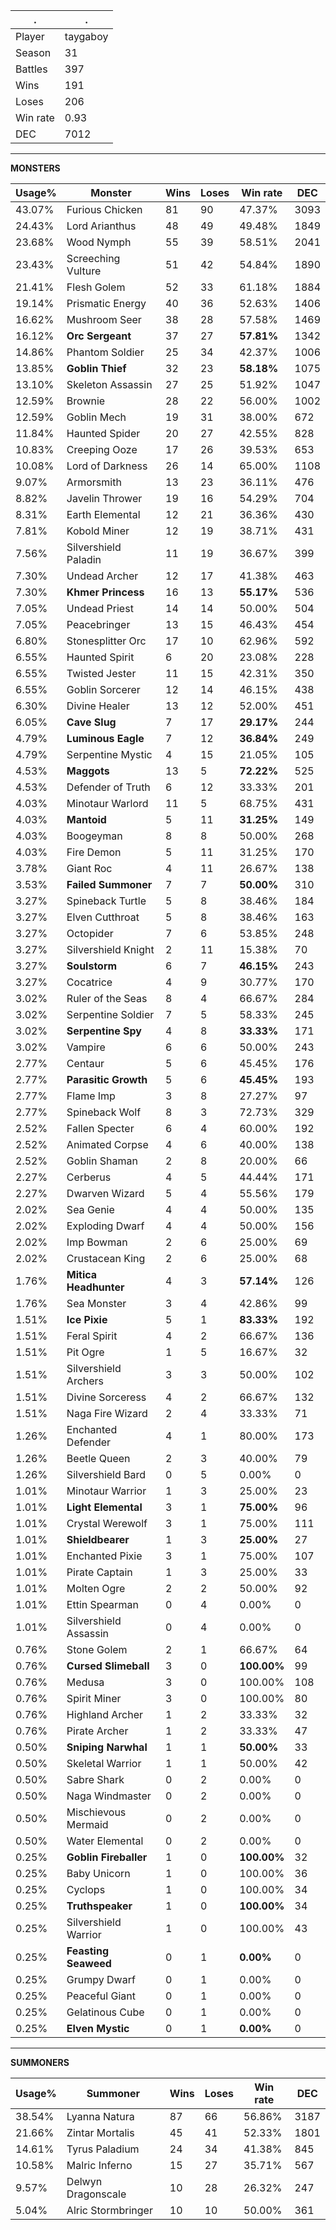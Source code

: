 .|.
|-|-
Player|taygaboy
Season|31
Battles|397
Wins|191
Loses|206
Win rate|0.93
DEC|7012

---
**MONSTERS**

Usage%|Monster|Wins|Loses|Win rate|DEC|
-|-|-|-|-|-|
43.07%|Furious Chicken|81|90|47.37%|3093|
24.43%|Lord Arianthus|48|49|49.48%|1849|
23.68%|Wood Nymph|55|39|58.51%|2041|
23.43%|Screeching Vulture|51|42|54.84%|1890|
21.41%|Flesh Golem|52|33|61.18%|1884|
19.14%|Prismatic Energy|40|36|52.63%|1406|
16.62%|Mushroom Seer|38|28|57.58%|1469|
16.12%|**Orc Sergeant**|37|27|**57.81%**|1342|
14.86%|Phantom Soldier|25|34|42.37%|1006|
13.85%|**Goblin Thief**|32|23|**58.18%**|1075|
13.10%|Skeleton Assassin|27|25|51.92%|1047|
12.59%|Brownie|28|22|56.00%|1002|
12.59%|Goblin Mech|19|31|38.00%|672|
11.84%|Haunted Spider|20|27|42.55%|828|
10.83%|Creeping Ooze|17|26|39.53%|653|
10.08%|Lord of Darkness|26|14|65.00%|1108|
9.07%|Armorsmith|13|23|36.11%|476|
8.82%|Javelin Thrower|19|16|54.29%|704|
8.31%|Earth Elemental|12|21|36.36%|430|
7.81%|Kobold Miner|12|19|38.71%|431|
7.56%|Silvershield Paladin|11|19|36.67%|399|
7.30%|Undead Archer|12|17|41.38%|463|
7.30%|**Khmer Princess**|16|13|**55.17%**|536|
7.05%|Undead Priest|14|14|50.00%|504|
7.05%|Peacebringer|13|15|46.43%|454|
6.80%|Stonesplitter Orc|17|10|62.96%|592|
6.55%|Haunted Spirit|6|20|23.08%|228|
6.55%|Twisted Jester|11|15|42.31%|350|
6.55%|Goblin Sorcerer|12|14|46.15%|438|
6.30%|Divine Healer|13|12|52.00%|451|
6.05%|**Cave Slug**|7|17|**29.17%**|244|
4.79%|**Luminous Eagle**|7|12|**36.84%**|249|
4.79%|Serpentine Mystic|4|15|21.05%|105|
4.53%|**Maggots**|13|5|**72.22%**|525|
4.53%|Defender of Truth|6|12|33.33%|201|
4.03%|Minotaur Warlord|11|5|68.75%|431|
4.03%|**Mantoid**|5|11|**31.25%**|149|
4.03%|Boogeyman|8|8|50.00%|268|
4.03%|Fire Demon|5|11|31.25%|170|
3.78%|Giant Roc|4|11|26.67%|138|
3.53%|**Failed Summoner**|7|7|**50.00%**|310|
3.27%|Spineback Turtle|5|8|38.46%|184|
3.27%|Elven Cutthroat|5|8|38.46%|163|
3.27%|Octopider|7|6|53.85%|248|
3.27%|Silvershield Knight|2|11|15.38%|70|
3.27%|**Soulstorm**|6|7|**46.15%**|243|
3.27%|Cocatrice|4|9|30.77%|170|
3.02%|Ruler of the Seas|8|4|66.67%|284|
3.02%|Serpentine Soldier|7|5|58.33%|245|
3.02%|**Serpentine Spy**|4|8|**33.33%**|171|
3.02%|Vampire|6|6|50.00%|243|
2.77%|Centaur|5|6|45.45%|176|
2.77%|**Parasitic Growth**|5|6|**45.45%**|193|
2.77%|Flame Imp|3|8|27.27%|97|
2.77%|Spineback Wolf|8|3|72.73%|329|
2.52%|Fallen Specter|6|4|60.00%|192|
2.52%|Animated Corpse|4|6|40.00%|138|
2.52%|Goblin Shaman|2|8|20.00%|66|
2.27%|Cerberus|4|5|44.44%|171|
2.27%|Dwarven Wizard|5|4|55.56%|179|
2.02%|Sea Genie|4|4|50.00%|135|
2.02%|Exploding Dwarf|4|4|50.00%|156|
2.02%|Imp Bowman|2|6|25.00%|69|
2.02%|Crustacean King|2|6|25.00%|68|
1.76%|**Mitica Headhunter**|4|3|**57.14%**|126|
1.76%|Sea Monster|3|4|42.86%|99|
1.51%|**Ice Pixie**|5|1|**83.33%**|192|
1.51%|Feral Spirit|4|2|66.67%|136|
1.51%|Pit Ogre|1|5|16.67%|32|
1.51%|Silvershield Archers|3|3|50.00%|102|
1.51%|Divine Sorceress|4|2|66.67%|132|
1.51%|Naga Fire Wizard|2|4|33.33%|71|
1.26%|Enchanted Defender|4|1|80.00%|173|
1.26%|Beetle Queen|2|3|40.00%|79|
1.26%|Silvershield Bard|0|5|0.00%|0|
1.01%|Minotaur Warrior|1|3|25.00%|23|
1.01%|**Light Elemental**|3|1|**75.00%**|96|
1.01%|Crystal Werewolf|3|1|75.00%|111|
1.01%|**Shieldbearer**|1|3|**25.00%**|27|
1.01%|Enchanted Pixie|3|1|75.00%|107|
1.01%|Pirate Captain|1|3|25.00%|33|
1.01%|Molten Ogre|2|2|50.00%|92|
1.01%|Ettin Spearman|0|4|0.00%|0|
1.01%|Silvershield Assassin|0|4|0.00%|0|
0.76%|Stone Golem|2|1|66.67%|64|
0.76%|**Cursed Slimeball**|3|0|**100.00%**|99|
0.76%|Medusa|3|0|100.00%|108|
0.76%|Spirit Miner|3|0|100.00%|80|
0.76%|Highland Archer|1|2|33.33%|32|
0.76%|Pirate Archer|1|2|33.33%|47|
0.50%|**Sniping Narwhal**|1|1|**50.00%**|33|
0.50%|Skeletal Warrior|1|1|50.00%|42|
0.50%|Sabre Shark|0|2|0.00%|0|
0.50%|Naga Windmaster|0|2|0.00%|0|
0.50%|Mischievous Mermaid|0|2|0.00%|0|
0.50%|Water Elemental|0|2|0.00%|0|
0.25%|**Goblin Fireballer**|1|0|**100.00%**|32|
0.25%|Baby Unicorn|1|0|100.00%|36|
0.25%|Cyclops|1|0|100.00%|34|
0.25%|**Truthspeaker**|1|0|**100.00%**|34|
0.25%|Silvershield Warrior|1|0|100.00%|43|
0.25%|**Feasting Seaweed**|0|1|**0.00%**|0|
0.25%|Grumpy Dwarf|0|1|0.00%|0|
0.25%|Peaceful Giant|0|1|0.00%|0|
0.25%|Gelatinous Cube|0|1|0.00%|0|
0.25%|**Elven Mystic**|0|1|**0.00%**|0|

---
**SUMMONERS**

Usage%|Summoner|Wins|Loses|Win rate|DEC|
-|-|-|-|-|-|
38.54%|Lyanna Natura|87|66|56.86%|3187|
21.66%|Zintar Mortalis|45|41|52.33%|1801|
14.61%|Tyrus Paladium|24|34|41.38%|845|
10.58%|Malric Inferno|15|27|35.71%|567|
9.57%|Delwyn Dragonscale|10|28|26.32%|247|
5.04%|Alric Stormbringer|10|10|50.00%|361|
